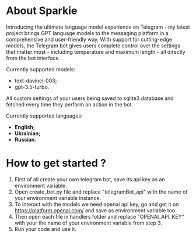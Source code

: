 # About Sparkie

Introducing the ultimate language model experience on Telegram - my latest project brings GPT language models to the messaging platform in a comprehensive and user-friendly way. With support for cutting-edge models, the Telegram bot gives users complete control over the settings that matter most - including temperature and maximum length - all directly from the bot interface.

Currently supported models:
- text-davinci-003;
- gpt-3.5-turbo.

All custom settings of your users being saved to sqlite3 database and fetched every time they perform an action in the bot.

Currently supported languages:
- **English;**
- **Ukrainian;**
- **Russian.**

# How to get started ?
1. First of all create your own telegram bot, save its api key as an environment variable.
2. Open create_bot.py file and replace "telegramBot_api" with the name of your environment variable instance.
3. To interact with the models we need openai api key, go and get it on https://platform.openai.com/ and save as environment variable too.
4. Then open each file in handlers folder and replace "OPENAI_API_KEY" with your the name of your environment 
   variable from step 3.
5. Run your code and use it.
